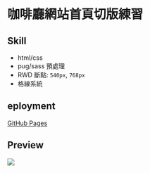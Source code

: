 # 咖啡廳網站首頁切版練習
## Skill
- html/css
- pug/sass 預處理
- RWD 斷點: `540px`, `768px`
- 格線系統

## eployment
[GitHub Pages](https://yeeway0609.github.io/home-page-project/)

## Preview
![](images/cafe_preview.png)
